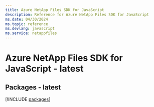 ```yaml
---
title: Azure NetApp Files SDK for JavaScript
description: Reference for Azure NetApp Files SDK for JavaScript
ms.date: 04/30/2024
ms.topic: reference
ms.devlang: javascript
ms.service: netappfiles
---
```

# Azure NetApp Files SDK for JavaScript - latest
## Packages - latest
[!INCLUDE [packages](netapp-files-index.md)]